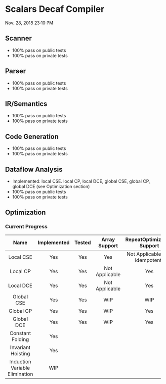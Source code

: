# Scalars Decaf Compiler

Nov. 28, 2018 23:10 PM

## Scanner

- 100% pass on public tests
- 100% pass on private tests

## Parser

- 100% pass on public tests
- 100% pass on private tests

## IR/Semantics

- 100% pass on public tests
- 100% pass on private tests

## Code Generation

- 100% pass on public tests
- 100% pass on private tests

## Dataflow Analysis

- Implemented: local CSE. local CP, local DCE, global CSE, global CP, global DCE (see Optimization section)
- 100% pass on public tests
- 100% pass on private tests

## Optimization

### Current Progress

|              Name              | Implemented | Tested | Array Support  |   RepeatOptimization Support    |
| :----------------------------: | :---------: | :----: | :------------: | :-----------------------------: |
|           Local CSE            |     Yes     |  Yes   |      Yes       | Not Applicable (not idempotent) |
|            Local CP            |     Yes     |  Yes   | Not Applicable |               Yes               |
|           Local DCE            |     Yes     |  Yes   | Not Applicable |               Yes               |
|           Global CSE           |     Yes     |  Yes   |      WIP       |               WIP               |
|           Global CP            |     Yes     |  Yes   |      WIP       |               Yes               |
|           Global DCE           |     Yes     |  Yes   |      WIP       |               Yes               |
|        Constant Folding        |     Yes     |        |                |                                 |
|       Invariant Hoisting       |     Yes     |        |                |                                 |
| Induction Variable Elimination |     WIP     |        |                |                                 |

